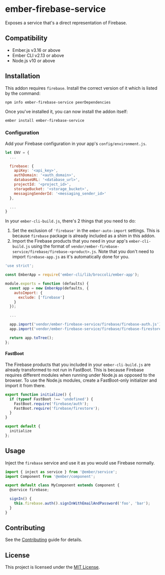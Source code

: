 ember-firebase-service
==============================================================================

Exposes a service that's a direct representation of Firebase.


Compatibility
------------------------------------------------------------------------------

* Ember.js v3.16 or above
* Ember CLI v2.13 or above
* Node.js v10 or above


Installation
------------------------------------------------------------------------------

This addon requires `firebase`. Install the correct version of it which is listed by the command:

```
npm info ember-firebase-service peerDependencies
```

Once you've installed it, you can now install the addon itself:

```
ember install ember-firebase-service
```

### Configuration

Add your Firebase configuration in your app's `config/environment.js`.

```javascript
let ENV = {
  ...

  firebase: {
    apiKey: '<api_key>',
    authDomain: '<auth_domain>',
    databaseURL: '<database_url>',
    projectId: '<project_id>',
    storageBucket: '<storage_bucket>',
    messagingSenderId: '<messaging_sender_id>'
  },

  ...
}
```

In your `ember-cli-build.js`, there's 2 things that you need to do:

1. Set the exclusion of `'firebase'` in the `ember-auto-import` settings. This is because `firebase` package is already included as a shim in this addon.
2. Import the Firebase products that you need in your app's `ember-cli-build.js` using the format of `vendor/ember-firebase-service/firebase/firebase-<product>.js`. Note that you don't need to import `firebase-app.js` as it's automatically done for you.

```javascript
'use strict';

const EmberApp = require('ember-cli/lib/broccoli/ember-app');

module.exports = function (defaults) {
  const app = new EmberApp(defaults, {
    autoImport: {
      exclude: ['firebase']
    }
  });

  ...

  app.import('vendor/ember-firebase-service/firebase/firebase-auth.js');
  app.import('vendor/ember-firebase-service/firebase/firebase-firestore.js');

  return app.toTree();
};
```

#### FastBoot

The Firebase products that you included in your `ember-cli-build.js` are already transformed to not run in FastBoot. This is because Firebase requires different modules when running under Node.js as opposed to the browser. To use the Node.js modules, create a FastBoot-only initializer and import it from there.

```javascript
export function initialize() {
  if (typeof FastBoot !== 'undefined') {
    FastBoot.require('firebase/auth');
    FastBoot.require('firebase/firestore');
  }
}

export default {
  initialize
};
```

Usage
------------------------------------------------------------------------------

Inject the `firebase` service and use it as you would use Firebase normally.

```javascript
import { inject as service } from '@ember/service';
import Component from '@ember/component';

export default class MyComponent extends Component {
  @service firebase;

  signIn() {
    this.firebase.auth().signInWithEmailAndPassword('foo', 'bar');
  }
}
```

Contributing
------------------------------------------------------------------------------

See the [Contributing](CONTRIBUTING.md) guide for details.


License
------------------------------------------------------------------------------

This project is licensed under the [MIT License](LICENSE.md).
